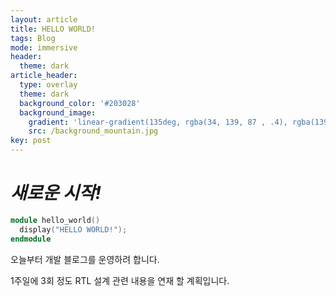 ```yaml
---
layout: article
title: HELLO WORLD!
tags: Blog
mode: immersive
header:
  theme: dark
article_header:
  type: overlay
  theme: dark
  background_color: '#203028'
  background_image:
    gradient: 'linear-gradient(135deg, rgba(34, 139, 87 , .4), rgba(139, 34, 139, .4))'
    src: /background_mountain.jpg
key: post
---
```


<!--more-->

# _새로운 시작!_

```verilog
module hello_world()
  display("HELLO WORLD!");
endmodule
```



오늘부터 개발 블로그를 운영하려 합니다.  

1주일에 3회 정도 RTL 설계 관련 내용을 연재 할 계획입니다.



